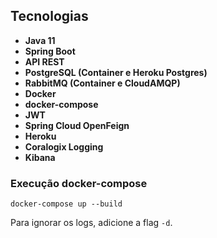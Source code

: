 ## Tecnologias

* **Java 11**
* **Spring Boot**
* **API REST**
* **PostgreSQL (Container e Heroku Postgres)**
* **RabbitMQ (Container e CloudAMQP)**
* **Docker**
* **docker-compose**
* **JWT**
* **Spring Cloud OpenFeign**
* **Heroku**
* **Coralogix Logging**
* **Kibana**

### Execução docker-compose

`docker-compose up --build`

Para ignorar os logs, adicione a flag `-d`.